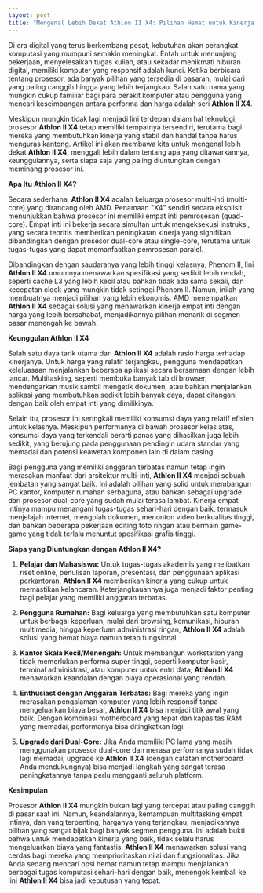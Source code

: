 ```yaml
---
layout: post
title: "Mengenal Lebih Dekat Athlon II X4: Pilihan Hemat untuk Kinerja Andal"
---
```


Di era digital yang terus berkembang pesat, kebutuhan akan perangkat komputasi yang mumpuni semakin meningkat. Entah untuk menunjang pekerjaan, menyelesaikan tugas kuliah, atau sekadar menikmati hiburan digital, memiliki komputer yang responsif adalah kunci. Ketika berbicara tentang prosesor, ada banyak pilihan yang tersedia di pasaran, mulai dari yang paling canggih hingga yang lebih terjangkau. Salah satu nama yang mungkin cukup familiar bagi para perakit komputer atau pengguna yang mencari keseimbangan antara performa dan harga adalah seri **Athlon II X4**.

Meskipun mungkin tidak lagi menjadi lini terdepan dalam hal teknologi, prosesor **Athlon II X4** tetap memiliki tempatnya tersendiri, terutama bagi mereka yang membutuhkan kinerja yang stabil dan handal tanpa harus menguras kantong. Artikel ini akan membawa kita untuk mengenal lebih dekat **Athlon II X4**, menggali lebih dalam tentang apa yang ditawarkannya, keunggulannya, serta siapa saja yang paling diuntungkan dengan meminang prosesor ini.

**Apa Itu Athlon II X4?**

Secara sederhana, **Athlon II X4** adalah keluarga prosesor multi-inti (multi-core) yang dirancang oleh AMD. Penamaan "X4" sendiri secara eksplisit menunjukkan bahwa prosesor ini memiliki empat inti pemrosesan (quad-core). Empat inti ini bekerja secara simultan untuk mengeksekusi instruksi, yang secara teoritis memberikan peningkatan kinerja yang signifikan dibandingkan dengan prosesor dual-core atau single-core, terutama untuk tugas-tugas yang dapat memanfaatkan pemrosesan paralel.

Dibandingkan dengan saudaranya yang lebih tinggi kelasnya, Phenom II, lini **Athlon II X4** umumnya menawarkan spesifikasi yang sedikit lebih rendah, seperti cache L3 yang lebih kecil atau bahkan tidak ada sama sekali, dan kecepatan clock yang mungkin tidak setinggi Phenom II. Namun, inilah yang membuatnya menjadi pilihan yang lebih ekonomis. AMD menempatkan **Athlon II X4** sebagai solusi yang menawarkan kinerja empat inti dengan harga yang lebih bersahabat, menjadikannya pilihan menarik di segmen pasar menengah ke bawah.

**Keunggulan Athlon II X4**

Salah satu daya tarik utama dari **Athlon II X4** adalah rasio harga terhadap kinerjanya. Untuk harga yang relatif terjangkau, pengguna mendapatkan keleluasaan menjalankan beberapa aplikasi secara bersamaan dengan lebih lancar. Multitasking, seperti membuka banyak tab di browser, mendengarkan musik sambil mengetik dokumen, atau bahkan menjalankan aplikasi yang membutuhkan sedikit lebih banyak daya, dapat ditangani dengan baik oleh empat inti yang dimilikinya.

Selain itu, prosesor ini seringkali memiliki konsumsi daya yang relatif efisien untuk kelasnya. Meskipun performanya di bawah prosesor kelas atas, konsumsi daya yang terkendali berarti panas yang dihasilkan juga lebih sedikit, yang berujung pada penggunaan pendingin udara standar yang memadai dan potensi keawetan komponen lain di dalam casing.

Bagi pengguna yang memiliki anggaran terbatas namun tetap ingin merasakan manfaat dari arsitektur multi-inti, **Athlon II X4** menjadi sebuah jembatan yang sangat baik. Ini adalah pilihan yang solid untuk membangun PC kantor, komputer rumahan serbaguna, atau bahkan sebagai upgrade dari prosesor dual-core yang sudah mulai terasa lambat. Kinerja empat intinya mampu menangani tugas-tugas sehari-hari dengan baik, termasuk menjelajah internet, mengolah dokumen, menonton video berkualitas tinggi, dan bahkan beberapa pekerjaan editing foto ringan atau bermain game-game yang tidak terlalu menuntut spesifikasi grafis tinggi.

**Siapa yang Diuntungkan dengan Athlon II X4?**

1.  **Pelajar dan Mahasiswa:** Untuk tugas-tugas akademis yang melibatkan riset online, penulisan laporan, presentasi, dan penggunaan aplikasi perkantoran, **Athlon II X4** memberikan kinerja yang cukup untuk memastikan kelancaran. Keterjangkauannya juga menjadi faktor penting bagi pelajar yang memiliki anggaran terbatas.

2.  **Pengguna Rumahan:** Bagi keluarga yang membutuhkan satu komputer untuk berbagai keperluan, mulai dari browsing, komunikasi, hiburan multimedia, hingga keperluan administrasi ringan, **Athlon II X4** adalah solusi yang hemat biaya namun tetap fungsional.

3.  **Kantor Skala Kecil/Menengah:** Untuk membangun workstation yang tidak memerlukan performa super tinggi, seperti komputer kasir, terminal administrasi, atau komputer untuk entri data, **Athlon II X4** menawarkan keandalan dengan biaya operasional yang rendah.

4.  **Enthusiast dengan Anggaran Terbatas:** Bagi mereka yang ingin merasakan pengalaman komputer yang lebih responsif tanpa mengeluarkan biaya besar, **Athlon II X4** bisa menjadi titik awal yang baik. Dengan kombinasi motherboard yang tepat dan kapasitas RAM yang memadai, performanya bisa ditingkatkan lagi.

5.  **Upgrade dari Dual-Core:** Jika Anda memiliki PC lama yang masih menggunakan prosesor dual-core dan merasa performanya sudah tidak lagi memadai, upgrade ke **Athlon II X4** (dengan catatan motherboard Anda mendukungnya) bisa menjadi langkah yang sangat terasa peningkatannya tanpa perlu mengganti seluruh platform.

**Kesimpulan**

Prosesor **Athlon II X4** mungkin bukan lagi yang tercepat atau paling canggih di pasar saat ini. Namun, keandalannya, kemampuan multitasking empat intinya, dan yang terpenting, harganya yang terjangkau, menjadikannya pilihan yang sangat bijak bagi banyak segmen pengguna. Ini adalah bukti bahwa untuk mendapatkan kinerja yang baik, tidak selalu harus mengeluarkan biaya yang fantastis. **Athlon II X4** menawarkan solusi yang cerdas bagi mereka yang memprioritaskan nilai dan fungsionalitas. Jika Anda sedang mencari opsi hemat namun tetap mampu menjalankan berbagai tugas komputasi sehari-hari dengan baik, menengok kembali ke lini **Athlon II X4** bisa jadi keputusan yang tepat.

